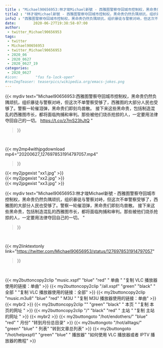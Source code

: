```yaml
---
title : "Michael90656953:林才竣Michael新號 - 西雅图警察夺回城市控制权，黑命贵仍然负隅顽抗，组织暴徒与警察对峙，但这次不单警察受够了，西雅图的大部分人民也受够了。警察一轮催泪弹，黑命贵们即刻鸟兽散。 接下来这些黑命贵，包括制造混乱的西雅图市长，都将面临拘捕和审判。那些被他们烧杀抢掠的人，一定要用法律夺回自己的一切。 "
title2 : "林才竣Michael新號 - 西雅图警察夺回城市控制权，黑命贵仍然负隅顽抗，组织暴徒与警察对峙，但这次不单警察受够了，西雅图的大部分人民也受够了。警察一轮催泪弹，黑命贵们即刻鸟兽散。 接下来这些黑命贵，包括制造混乱的西雅图市长，都将面临拘捕和审判。那些被他们烧杀抢掠的人，一定要用法律夺回自己的一切。 "
info2 : "西雅图警察夺回城市控制权，黑命贵仍然负隅顽抗，组织暴徒与警察对峙，但这次不单警察受够了，西雅图的大部分人民也受够了。警察一轮催泪弹，黑命贵们即刻鸟兽散。 接下来这些黑命贵，包括制造混乱的西雅图市长，都将面临拘捕和审判。那些被他们烧杀抢掠的人，一定要用法律夺回自己的一切。 https://t.co/z7mS23hJtQ "
date:        2020-06-27T19:38:58-07:00
author:
 - twitter_Michael90656953
tags:
 - twitter
 - Michael90656953
 - twitter_Michael90656953
 - 2020_06
 - 2020_0627
 - 2020_0627_19
categories:
 - 2020_0627
#icon:        "fas fa-lock-open"
#resImgTeaser: teaserpics/wikipedia.org/emacs-jokes.png
---
```


{{< mydiv text="Michael90656953:西雅图警察夺回城市控制权，黑命贵仍然负隅顽抗，组织暴徒与警察对峙，但这次不单警察受够了，西雅图的大部分人民也受够了。警察一轮催泪弹，黑命贵们即刻鸟兽散。 接下来这些黑命贵，包括制造混乱的西雅图市长，都将面临拘捕和审判。那些被他们烧杀抢掠的人，一定要用法律夺回自己的一切。 https://t.co/z7mS23hJtQ "
>}}
<br>


{{< my2mp4withjpgdownload mp4="20200627_1276978531914797057.mp4"
>}}

{{< my2jpgexist "xx1.jpg" >}}<br>
{{< my2jpgexist "xx2.jpg" >}}<br>
{{< my2jpgexist "xx3.jpg" >}}<br>



{{< mydiv text="Michael90656953:林才竣Michael新號 - 西雅图警察夺回城市控制权，黑命贵仍然负隅顽抗，组织暴徒与警察对峙，但这次不单警察受够了，西雅图的大部分人民也受够了。警察一轮催泪弹，黑命贵们即刻鸟兽散。 接下来这些黑命贵，包括制造混乱的西雅图市长，都将面临拘捕和审判。那些被他们烧杀抢掠的人，一定要用法律夺回自己的一切。 "
>}}
<br>

{{< my2linktextonly link="https://twitter.com/Michael90656953/status/1276978531914797057"
>}}


<br>

{{< my2buttoncopy2clip "music.xspf"        "blue"   "red"    " 单曲 "  "复制 VLC 播放器使用的链接：单曲" >}} {{< my2buttoncopy2clip "/all.xspf"         "green"  "black"  " 全部 "  "复制 VLC 播放器使用的链接：全部" >}} {{< my2buttoncopy2clip "music.m3u8"        "blue"   "red"    " M3U  "    "复制 M3U 播放器使用的链接：单曲" >}} {{< mybr2 >}} {{< my2buttoncopy2clip ""                  "green"  "black"  " 本页 "    "复制 本页的网址 " >}} {{< my2buttoncopy2clip "/"                 "black"  "red"    " 主站 "    "复制 主站的网址 " >}} {{< mybr2 >}} {{< my2buttongoto      "/hot/endothers/"   "blue"   "red"    " 月份"   "转到月份总目录" >}} {{< my2buttongoto      "/hot/alltags/"     "green"  "blue"   " 列表"   "转到文章总列表" >}} {{< my2buttongoto      "/hot/helpxspf/"    "green"  "blue"   " 播放器" "如何使用 VLC 播放器或者 IPTV 播放器的教程" >}} 
